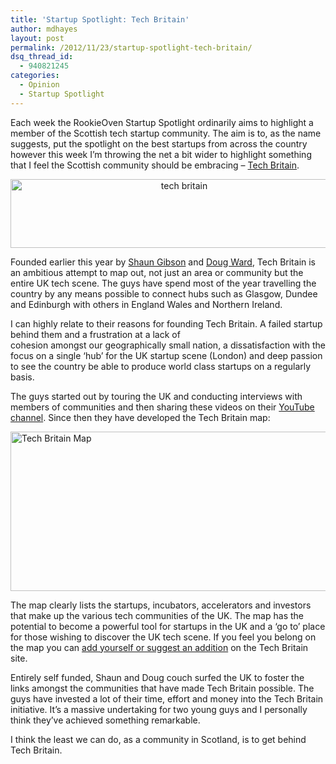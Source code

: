 ```yaml
---
title: 'Startup Spotlight: Tech Britain'
author: mdhayes
layout: post
permalink: /2012/11/23/startup-spotlight-tech-britain/
dsq_thread_id:
  - 940821245
categories:
  - Opinion
  - Startup Spotlight
---
```

Each week the RookieOven Startup Spotlight ordinarily aims to highlight a member of the Scottish tech startup community. The aim is to, as the name suggests, put the spotlight on the best startups from across the country however this week I&#8217;m throwing the net a bit wider to highlight something that I feel the Scottish community should be embracing &#8211; [Tech Britain][1].

<p style="text-align: center;">
  <a href="http://www.rookieoven.com/wp-content/uploads/2012/11/tech-britain.png"><img class="aligncenter size-full wp-image-9811" title="tech-britain" src="http://www.rookieoven.com/wp-content/uploads/2012/11/tech-britain.png" alt="tech britain" width="540" height="110" /></a>
</p>

Founded earlier this year by [Shaun Gibson][2] and [Doug Ward][3], Tech Britain is an ambitious attempt to map out, not just an area or community but the entire UK tech scene. The guys have spend most of the year travelling the country by any means possible to connect hubs such as Glasgow, Dundee and Edinburgh with others in England Wales and Northern Ireland.

I can highly relate to their reasons for founding Tech Britain. A failed startup behind them and a frustration at a lack of cohesion amongst our geographically small nation, a dissatisfaction with the focus on a single &#8216;hub&#8217; for the UK startup scene (London) and deep passion to see the country be able to produce world class startups on a regularly basis.

The guys started out by touring the UK and conducting interviews with members of communities and then sharing these videos on their [YouTube channel][4]. Since then they have developed the Tech Britain map:

[<img class="aligncenter size-full wp-image-9821" title="tech-britain-map" src="http://www.rookieoven.com/wp-content/uploads/2012/11/tech-britain-map.png" alt="Tech Britain Map" width="540" height="255" />][5]

The map clearly lists the startups, incubators, accelerators and investors that make up the various tech communities of the UK. The map has the potential to become a powerful tool for startups in the UK and a &#8216;go to&#8217; place for those wishing to discover the UK tech scene. If you feel you belong on the map you can [add yourself or suggest an addition][6] on the Tech Britain site.

Entirely self funded, Shaun and Doug couch surfed the UK to foster the links amongst the communities that have made Tech Britain possible. The guys have invested a lot of their time, effort and money into the Tech Britain initiative. It&#8217;s a massive undertaking for two young guys and I personally think they&#8217;ve achieved something remarkable.

I think the least we can do, as a community in Scotland, is to get behind Tech Britain.

 [1]: http://techbritain.com "Tech Britain homepage"
 [2]: http://twitter.com/ShaunDBS "Shaun Gibson Twitter"
 [3]: http://twitter.com/@SimplyDoug1987 "Doug Ward Twitter"
 [4]: http://www.youtube.com/user/TechBritainTV "tech britain youtube channel"
 [5]: http://techbritain.com "Tech Britain Map"
 [6]: http://techbritain.com/login?from=add&ref=add "Add to Tech Britain map"